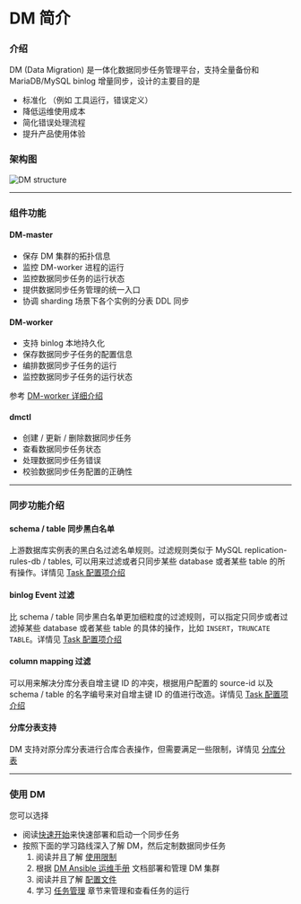 DM 简介
===

### 介绍

DM (Data Migration) 是一体化数据同步任务管理平台，支持全量备份和 MariaDB/MySQL binlog 增量同步，设计的主要目的是
   - 标准化 （例如 工具运行，错误定义）
   - 降低运维使用成本
   - 简化错误处理流程
   - 提升产品使用体验


### 架构图

   ![DM structure](./architecture.png)

***

### 组件功能

#### DM-master

- 保存 DM 集群的拓扑信息
- 监控 DM-worker 进程的运行
- 监控数据同步任务的运行状态
- 提供数据同步任务管理的统一入口
- 协调 sharding 场景下各个实例的分表 DDL 同步

#### DM-worker

- 支持 binlog 本地持久化
- 保存数据同步子任务的配置信息
- 编排数据同步子任务的运行
- 监控数据同步子任务的运行状态

参考 [DM-worker 详细介绍](./dm-worker-unit.md)

#### dmctl

- 创建 / 更新 / 删除数据同步任务
- 查看数据同步任务状态
- 处理数据同步任务错误
- 校验数据同步任务配置的正确性

***

### 同步功能介绍

#### schema / table 同步黑白名单

上游数据库实例表的黑白名过滤名单规则。过滤规则类似于 MySQL replication-rules-db / tables, 可以用来过滤或者只同步某些 database 或者某些 table 的所有操作。详情见 [Task 配置项介绍](./configuration/argument-explanation.md)

#### binlog Event 过滤

比 schema / table 同步黑白名单更加细粒度的过滤规则，可以指定只同步或者过滤掉某些 database 或者某些 table 的具体的操作，比如 `INSERT`，`TRUNCATE TABLE`。详情见 [Task 配置项介绍](./configuration/argument-explanation.md)

#### column mapping 过滤

可以用来解决分库分表自增主键 ID 的冲突，根据用户配置的 source-id 以及 schema / table 的名字编号来对自增主键 ID 的值进行改造。详情见 [Task 配置项介绍](./configuration/argument-explanation.md)

#### 分库分表支持

DM 支持对原分库分表进行合库合表操作，但需要满足一些限制，详情见 [分库分表](./shard-table)

***

### 使用 DM
您可以选择

- 阅读[快速开始](./get-started.md)来快速部署和启动一个同步任务
- 按照下面的学习路线深入了解 DM，然后定制数据同步任务
  1. 阅读并且了解 [使用限制](./restrictions.md)
  2. 根据 [DM Ansible 运维手册](./maintenance/dm-ansible.md) 文档部署和管理 DM 集群
  3. 阅读并且了解 [配置文件](./configuration/configuration.md)
  4. 学习 [任务管理](#任务管理) 章节来管理和查看任务的运行
